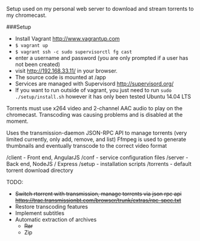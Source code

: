 Setup used on my personal web server to download and stream torrents to my chromecast.

###Setup

 - Install Vagrant http://www.vagrantup.com
 - `$ vagrant up`
 - `$ vagrant ssh -c sudo supervisorctl fg cast`
 - enter a username and password (you are only prompted if a user has not been created)
 - visit http://192.168.33.11/ in your browser.
 - The source code is mounted at /app
 - Services are managed with Supervisord http://supervisord.org/
 - If you want to run outside of vagrant, you just need to run `sudo ./setup/install.sh` however it has only been tested Ubuntu 14.04 LTS

Torrents must use x264 video and 2-channel AAC audio to play on the chromecast.  Transcoding was causing problems 
and is disabled at the moment.

Uses the transmission-daemon JSON-RPC API to manage torrents (very limited currently, only add, remove, and list)
Ffmpeg is used to generate thumbnails and eventually transcode to the correct video format

/client - Front end, AngularJS
/conf - service configuration files
/server - Back end, NodeJS / Express
/setup - installation scripts
/torrents - default torrent download directory

TODO:

 - ~~Switch rtorrent with transmission, manage torrents via json rpc api https://trac.transmissionbt.com/browser/trunk/extras/rpc-spec.txt~~
 - Restore transcoding features
 - Implement subtitles
 - Automatic extraction of archives
   - ~~Rar~~
   - Zip